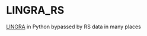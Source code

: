 # LINGRA_RS
 [LINGRA][1] in Python bypassed by RS data in many places

[1]: https://models.pps.wur.nl/lingra-model-simple-grass-model-potential-and-water-limited-conditions 

